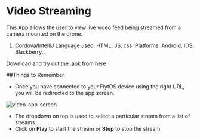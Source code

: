# Video Streaming
This App allows the user to view live video feed being streamed from a camera mounted on the drone.

1. Cordova/IntelliJ 
	Language used: HTML, JS, css.
	Platforms: Android, IOS, Blackberry..


Download and try out the .apk from [here](https://flyt.blob.core.windows.net/flytos/downloads/apk/Flyt-Cam.apk)

##Things to Remember

* Once you have connected to your FlytOS device using the right URL, you will be redirected to the app screen.

![video-app-screen](https://cloud.githubusercontent.com/assets/6880872/24093626/c81df1d0-0d7a-11e7-9ca1-2e7c8a556b58.png)

* The dropdown on top is used to select a particular stream from a list of streams.
* Click on **Play** to start the stream or **Stop** to stop the stream

